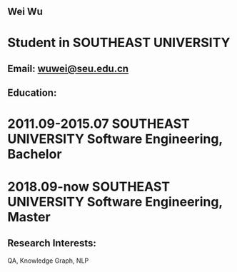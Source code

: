 ## Wei Wu

# Student in SOUTHEAST UNIVERSITY

## Email: wuwei@seu.edu.cn

## Education:

# 2011.09-2015.07 SOUTHEAST UNIVERSITY  Software Engineering, Bachelor
# 2018.09-now     SOUTHEAST UNIVERSITY  Software Engineering, Master


## Research Interests:
QA, Knowledge Graph, NLP

